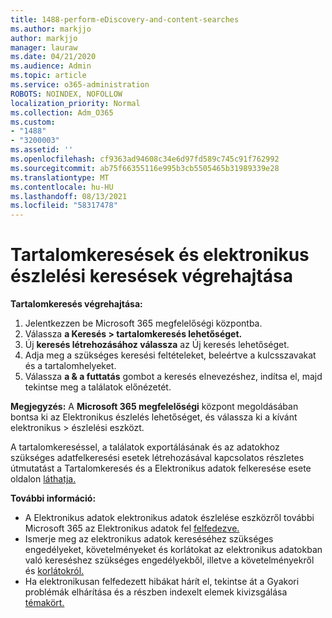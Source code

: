 ```yaml
---
title: 1488-perform-eDiscovery-and-content-searches
ms.author: markjjo
author: markjjo
manager: lauraw
ms.date: 04/21/2020
ms.audience: Admin
ms.topic: article
ms.service: o365-administration
ROBOTS: NOINDEX, NOFOLLOW
localization_priority: Normal
ms.collection: Adm_O365
ms.custom:
- "1488"
- "3200003"
ms.assetid: ''
ms.openlocfilehash: cf9363ad94608c34e6d97fd589c745c91f762992
ms.sourcegitcommit: ab75f66355116e995b3cb5505465b31989339e28
ms.translationtype: MT
ms.contentlocale: hu-HU
ms.lasthandoff: 08/13/2021
ms.locfileid: "58317478"
---
```

# <a name="how-to-perform-content-searches-and-ediscovery-searches"></a>Tartalomkeresések és elektronikus észlelési keresések végrehajtása

**Tartalomkeresés végrehajtása:**

1. Jelentkezzen be Microsoft 365 megfelelőségi központba.
2. Válassza **a Keresés > tartalomkeresés lehetőséget.**
3. Új **keresés létrehozásához válassza** az Új keresés lehetőséget.
4. Adja meg a szükséges keresési feltételeket, beleértve a kulcsszavakat és a tartalomhelyeket.
5. Válassza **a & a futtatás** gombot a keresés elnevezéshez, indítsa el, majd tekintse meg a találatok előnézetét.

**Megjegyzés:** A **Microsoft 365 megfelelőségi** központ megoldásában bontsa ki az Elektronikus észlelés lehetőséget, és válassza ki a kívánt elektronikus  >  észlelési eszközt. 

A tartalomkereséssel, a találatok exportálásának és az adatokhoz szükséges [](https://docs.microsoft.com/microsoft-365/compliance/content-search) adatfelkeresési esetek létrehozásával kapcsolatos részletes útmutatást a Tartalomkeresés és a Elektronikus adatok felkeresése esete oldalon [láthatja.](https://docs.microsoft.com/microsoft-365/compliance/ediscovery-cases)

**További információ:**

- A Elektronikus adatok elektronikus adatok észlelése eszközről további Microsoft 365 az Elektronikus adatok fel [felfedezve.](https://docs.microsoft.com/microsoft-365/compliance/ediscovery)
- Ismerje meg az elektronikus adatok kereséséhez szükséges engedélyeket, követelményeket [](https://docs.microsoft.com/microsoft-365/compliance/assign-ediscovery-permissions) és korlátokat az elektronikus adatokban való kereséshez szükséges engedélyekből, illetve a követelményekről és [korlátokról.](https://docs.microsoft.com/microsoft-365/compliance/limits-for-content-search)
- Ha elektronikusan felfedezett hibákat hárít [](https://docs.microsoft.com/microsoft-365/compliance/ediscovery-troubleshooting-common-issues) el, tekintse át a Gyakori problémák elhárítása és a részben indexelt elemek kivizsgálása [témakört.](https://docs.microsoft.com/microsoft-365/compliance/investigating-partially-indexed-items-in-ediscovery)
